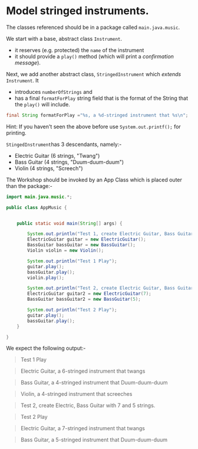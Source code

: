 # Model stringed instruments.

The classes referenced should be in a package called `main.java.music`.

We start with a base, abstract class `Instrument`.
- it reserves (e.g. protected) the `name` of the instrument
- it should provide a `play()` method (which will print a *confirmation message*).

Next, we add another abstract class, `StringedInstrument` which *extends* `Instrument`.  It
- introduces `numberOfStrings` and
- has a final `formatForPlay` string field that is the format of the String that the `play()` will include.

```java
final String formatForPlay ="%s, a %d-stringed instrument that %s\n";
```  
Hint: If you haven't seen the above before use `System.out.printf();` for printing.

`StingedInstrument`has 3 descendants, namely:-
- Electric Guitar (6 strings, "Twang")
- Bass Guitar (4 strings, "Duum-duum-duum")
- Violin (4 strings, "Screech")

The Workshop should be invoked by an App Class which is placed outer than the package:-
```java
import main.java.music.*;

public class AppMusic {


    public static void main(String[] args) {

        System.out.println("Test 1, create Electric Guitar, Bass Guitar and Violin with default strings.");
        ElectricGuitar guitar = new ElectricGuitar();
        BassGuitar bassGuitar = new BassGuitar();
        Violin violin = new Violin();

        System.out.println("Test 1 Play");
        guitar.play();
        bassGuitar.play();
        violin.play();

        System.out.println("Test 2, create Electric Guitar, Bass Guitar with 7 and 5 strings .");
        ElectricGuitar guitar2 = new ElectricGuitar(7);
        BassGuitar bassGuitar2 = new BassGuitar(5);

        System.out.println("Test 2 Play");
        guitar.play();
        bassGuitar.play();
    }

}

```
We expect the following output:-

>Test 1 Play

> Electric Guitar, a 6-stringed instrument that twangs

> Bass Guitar, a 4-stringed instrument that Duum-duum-duum

> Violin, a 4-stringed instrument that screeches

> Test 2, create Electric, Bass Guitar with 7 and 5 strings.

> Test 2 Play

> Electric Guitar, a 7-stringed instrument that twangs

> Bass Guitar, a 5-stringed instrument that Duum-duum-duum
